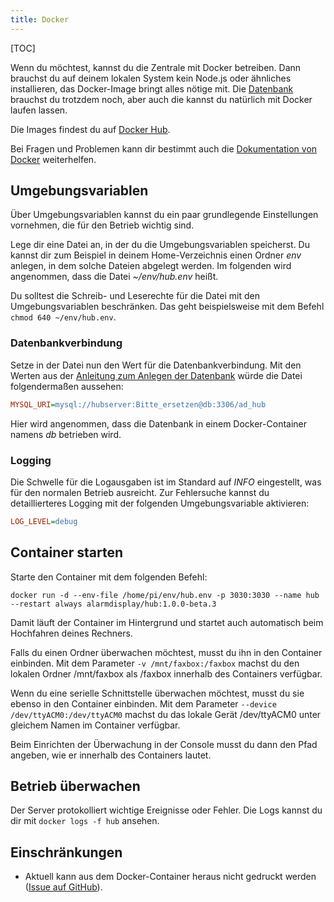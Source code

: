 ```yaml
---
title: Docker
---
```

[TOC]

Wenn du möchtest, kannst du die Zentrale mit Docker betreiben.
Dann brauchst du auf deinem lokalen System kein Node.js oder ähnliches installieren, das Docker-Image bringt alles nötige mit.
Die [Datenbank](01_Allgemein#page_Datenbank) brauchst du trotzdem noch, aber auch die kannst du natürlich mit Docker laufen lassen.

Die Images findest du auf [Docker Hub](https://hub.docker.com/repository/docker/alarmdisplay/hub).

Bei Fragen und Problemen kann dir bestimmt auch die [Dokumentation von Docker](https://docs.docker.com/) weiterhelfen.

## Umgebungsvariablen
Über Umgebungsvariablen kannst du ein paar grundlegende Einstellungen vornehmen, die für den Betrieb wichtig sind.

Lege dir eine Datei an, in der du die Umgebungsvariablen speicherst.
Du kannst dir zum Beispiel in deinem Home-Verzeichnis einen Ordner _env_ anlegen, in dem solche Dateien abgelegt werden.
Im folgenden wird angenommen, dass die Datei _~/env/hub.env_ heißt.

<p class="notice">
Du solltest die Schreib- und Leserechte für die Datei mit den Umgebungsvariablen beschränken.
Das geht beispielsweise mit dem Befehl <code>chmod 640 ~/env/hub.env</code>.
</p>

### Datenbankverbindung
Setze in der Datei nun den Wert für die Datenbankverbindung.
Mit den Werten aus der [Anleitung zum Anlegen der Datenbank](01_Allgemein#page_Datenbank) würde die Datei folgendermaßen aussehen:

```ini
MYSQL_URI=mysql://hubserver:Bitte_ersetzen@db:3306/ad_hub
```

Hier wird angenommen, dass die Datenbank in einem Docker-Container namens _db_ betrieben wird.

### Logging
Die Schwelle für die Logausgaben ist im Standard auf _INFO_ eingestellt, was für den normalen Betrieb ausreicht.
Zur Fehlersuche kannst du detaillierteres Logging mit der folgenden Umgebungsvariable aktivieren:

```ini
LOG_LEVEL=debug
```

## Container starten
Starte den Container mit dem folgenden Befehl:

```shell
docker run -d --env-file /home/pi/env/hub.env -p 3030:3030 --name hub --restart always alarmdisplay/hub:1.0.0-beta.3
```

Damit läuft der Container im Hintergrund und startet auch automatisch beim Hochfahren deines Rechners.

Falls du einen Ordner überwachen möchtest, musst du ihn in den Container einbinden.
Mit dem Parameter `-v /mnt/faxbox:/faxbox` machst du den lokalen Ordner /mnt/faxbox als /faxbox innerhalb des Containers verfügbar.

Wenn du eine serielle Schnittstelle überwachen möchtest, musst du sie ebenso in den Container einbinden.
Mit dem Parameter `--device /dev/ttyACM0:/dev/ttyACM0` machst du das lokale Gerät /dev/ttyACM0 unter gleichem Namen im Container verfügbar. 

Beim Einrichten der Überwachung in der Console musst du dann den Pfad angeben, wie er innerhalb des Containers lautet.

## Betrieb überwachen
Der Server protokolliert wichtige Ereignisse oder Fehler.
Die Logs kannst du dir mit `docker logs -f hub` ansehen.

## Einschränkungen
+ Aktuell kann aus dem Docker-Container heraus nicht gedruckt werden ([Issue auf GitHub](https://github.com/alarmdisplay/hub/issues/11)).
